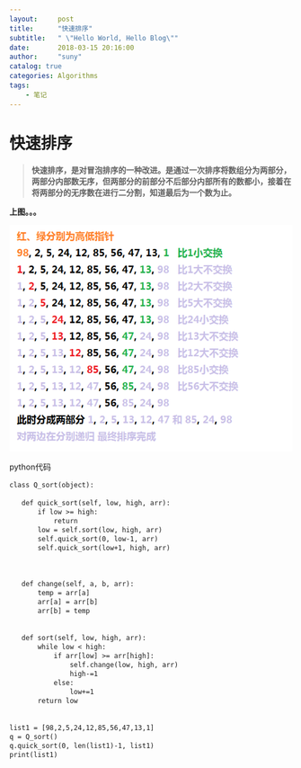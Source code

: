 ```yaml
---
layout:     post
title:      "快速排序"
subtitle:   " \"Hello World, Hello Blog\""
date:       2018-03-15 20:16:00
author:     "suny"
catalog: true
categories: Algorithms
tags:
    - 笔记
---
```

# 快速排序

> **快速排序，是对冒泡排序的一种改进。是通过一次排序将数组分为两部分，两部分内部数无序，但两部分的前部分不后部分内部所有的数都小，接着在将两部分的无序数在进行二分割，知道最后为一个数为止。**

**上图。。。**

<img src="/img/QuickSort.jpg"/>

python代码

	class Q_sort(object): 

	   def quick_sort(self, low, high, arr):
	       if low >= high:
	           return
	       low = self.sort(low, high, arr)
	       self.quick_sort(0, low-1, arr)
	       self.quick_sort(low+1, high, arr)
	
	       
	       
	   def change(self, a, b, arr):
	       temp = arr[a]
	       arr[a] = arr[b]
	       arr[b] = temp
	
	
	   def sort(self, low, high, arr):
	       while low < high:
	           if arr[low] >= arr[high]:
	               self.change(low, high, arr)
	               high-=1
	           else:
	               low+=1
	       return low

      
	list1 = [98,2,5,24,12,85,56,47,13,1]               
	q = Q_sort()
	q.quick_sort(0, len(list1)-1, list1)
	print(list1)



